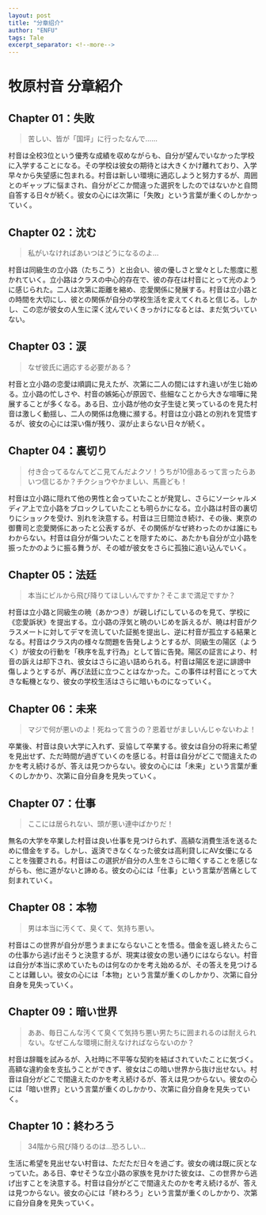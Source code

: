 ```yaml
---
layout: post
title: "分章绍介"
author: "ENFU"
tags: Tale
excerpt_separator: <!--more-->
---
```


# 牧原村音 分章紹介

<!--more-->

## Chapter 01：失敗
> 苦しい、皆が「国坪」に行ったなんで……　

村音は全校3位という優秀な成績を収めながらも、自分が望んでいなかった学校に入学することになる。その学校は彼女の期待とは大きくかけ離れており、入学早々から失望感に包まれる。村音は新しい環境に適応しようと努力するが、周囲とのギャップに悩まされ、自分がどこか間違った選択をしたのではないかと自問自答する日々が続く。彼女の心には次第に「失敗」という言葉が重くのしかかっていく。

## Chapter 02：沈む
> 私がいなければあいつはどうになるのよ…

村音は同級生の立小路（たちこう）と出会い、彼の優しさと堂々とした態度に惹かれていく。立小路はクラスの中心的存在で、彼の存在は村音にとって光のように感じられた。二人は次第に距離を縮め、恋愛関係に発展する。村音は立小路との時間を大切にし、彼との関係が自分の学校生活を変えてくれると信じる。しかし、この恋が彼女の人生に深く沈んでいくきっかけになるとは、まだ気づいていない。

## Chapter 03：涙
> なぜ彼氏に適応する必要がある？ 

村音と立小路の恋愛は順調に見えたが、次第に二人の間にはすれ違いが生じ始める。立小路の忙しさや、村音の嫉妬心が原因で、些細なことから大きな喧嘩に発展することが多くなる。ある日、立小路が他の女子生徒と笑っているのを見た村音は激しく動揺し、二人の関係は危機に瀕する。村音は立小路との別れを覚悟するが、彼女の心には深い傷が残り、涙が止まらない日々が続く。

## Chapter 04：裏切り
> 付き合ってるなんてどこ見てんだよクソ！うちが10億あるって言ったらあいつ信じるか？チクショウやかましい、馬鹿ども！  

村音は立小路に隠れて他の男性と会っていたことが発覚し、さらにソーシャルメディア上で立小路をブロックしていたことも明らかになる。立小路は村音の裏切りにショックを受け、別れを決意する。村音は三日間泣き続け、その後、東京の御曹司と恋愛関係にあったと公表するが、その関係がなぜ終わったのかは誰にもわからない。村音は自分が傷ついたことを隠すために、あたかも自分が立小路を振ったかのように振る舞うが、その嘘が彼女をさらに孤独に追い込んでいく。

## Chapter 05：法廷
> 本当にビルから飛び降りてほしいんですか？そこまで満足ですか？

村音は立小路と同級生の暁（あかつき）が親しげにしているのを見て、学校に《恋愛訴状》を提出する。立小路の浮気と暁のいじめを訴えるが、暁は村音がクラスメートに対してデマを流していた証拠を提出し、逆に村音が孤立する結果となる。村音はクラス内の様々な問題を告発しようとするが、同級生の陽区（ようく）が彼女の行動を「秩序を乱す行為」として皆に告発。陽区の証言により、村音の訴えは却下され、彼女はさらに追い詰められる。村音は陽区を逆に誹謗中傷しようとするが、再び法廷に立つことはなかった。この事件は村音にとって大きな転機となり、彼女の学校生活はさらに暗いものになっていく。

## Chapter 06：未来
> マジで何が悪いのよ！死ねって言うの？恩着せがましいんじゃないわよ！  

卒業後、村音は良い大学に入れず、妥協して卒業する。彼女は自分の将来に希望を見出せず、ただ時間が過ぎていくのを感じる。村音は自分がどこで間違えたのかを考え続けるが、答えは見つからない。彼女の心には「未来」という言葉が重くのしかかり、次第に自分自身を見失っていく。

## Chapter 07：仕事
> ここには居られない、頭が悪い連中ばかりだ！

無名の大学を卒業した村音は良い仕事を見つけられず、高額な消費生活を送るために借金をする。しかし、返済できなくなった彼女は高利貸しにAV女優になることを強要される。村音はこの選択が自分の人生をさらに暗くすることを感じながらも、他に道がないと諦める。彼女の心には「仕事」という言葉が苦痛として刻まれていく。

## Chapter 08：本物
> 男は本当に汚くて、臭くて、気持ち悪い。

村音はこの世界が自分が思うままにならないことを悟る。借金を返し終えたらこの仕事から逃げ出そうと決意するが、現実は彼女の思い通りにはならない。村音は自分が本当に求めていたものは何なのかを考え始めるが、その答えを見つけることは難しい。彼女の心には「本物」という言葉が重くのしかかり、次第に自分自身を見失っていく。

## Chapter 09：暗い世界
> ああ、毎日こんな汚くて臭くて気持ち悪い男たちに囲まれるのは耐えられない。なぜこんな環境に耐えなければならないのか？

村音は辞職を試みるが、入社時に不平等な契約を結ばされていたことに気づく。高額な違約金を支払うことができず、彼女はこの暗い世界から抜け出せない。村音は自分がどこで間違えたのかを考え続けるが、答えは見つからない。彼女の心には「暗い世界」という言葉が重くのしかかり、次第に自分自身を見失っていく。

## Chapter 10：終わろう
> 34階から飛び降りるのは…恐ろしい…

生活に希望を見出せない村音は、ただただ日々を過ごす。彼女の魂は既に灰となっていた。ある日、幸せそうな立小路の家族を見かけた彼女は、この世界から逃げ出すことを決意する。村音は自分がどこで間違えたのかを考え続けるが、答えは見つからない。彼女の心には「終わろう」という言葉が重くのしかかり、次第に自分自身を見失っていく。
